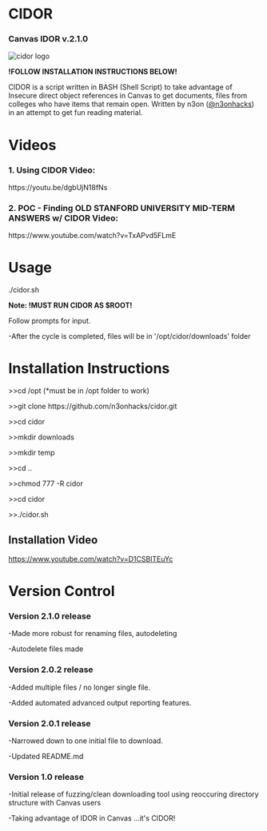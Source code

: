 <h1>CIDOR</h1> 
<h3>Canvas IDOR v.2.1.0</h3>
<img src="https://raw.githubusercontent.com/n3onhacks/cidor/main/cidor-git.jpg" alt="cidor logo">

**!FOLLOW INSTALLATION INSTRUCTIONS BELOW!**<p>
CIDOR is a script written in BASH (Shell Script) to take advantage of Insecure direct object references in Canvas to get documents, files from colleges who have items that remain open. Written by n3on (<a href="https://www.twitter.com/@n3onhacks">@n3onhacks</a>) in an attempt to get fun reading material.

<h1>Videos</h1>

<h3>1. Using CIDOR Video:</h3><p>
 https://youtu.be/dgbUjN18fNs<p>

<h3>2. POC - Finding OLD STANFORD UNIVERSITY MID-TERM ANSWERS w/ CIDOR Video:</h3><p>
 https://www.youtube.com/watch?v=TxAPvd5FLmE<p>
  
<h1>Usage</h1>
  
./cidor.sh

<b>Note: **!MUST RUN CIDOR AS $ROOT!**</b><p>

Follow prompts for input.<p>
-After the cycle is completed, files will be in '/opt/cidor/downloads' folder<p>

 <h1>Installation Instructions</h1>
>>cd /opt  (*must be in /opt folder to work)<p><p>
>>git clone https://github.com/n3onhacks/cidor.git<p>
>>cd cidor<p>
>>mkdir downloads<p>
>>mkdir temp<p>
>>cd ..<p>
>>chmod 777 -R cidor<p>
>>cd cidor<p>
>>./cidor.sh<p>

<h2>Installation Video</h2>

https://www.youtube.com/watch?v=D1CSBlTEuYc

<h1>Version Control</h1>

<h3>Version 2.1.0 release</h3>
-Made more robust for renaming files, autodeleting<p>
-Autodelete files made <p>
  
<h3>Version 2.0.2 release</h3>
-Added multiple files / no longer single file.<p>
-Added automated advanced output reporting features.<p>

<h3>Version 2.0.1 release</h3>
-Narrowed down to one initial file to download.<p>
-Updated README.md<p>

<h3>Version 1.0 release</h3>
-Initial release of fuzzing/clean downloading tool using reoccuring directory structure with Canvas users<p>
-Taking advantage of IDOR in Canvas ...it's CIDOR!<p>
 

